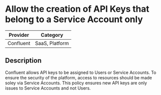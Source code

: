 # Allow the creation of API Keys that belong to a Service Account only

| Provider  | Category       |
|-----------|----------------|
| Confluent | SaaS, Platform |

## Description

Confluent allows API keys to be assigned to Users or Service Accounts. To
ensure the security of the platform, access to resources should be made soley
via Service Accounts. This policy ensures new API keys are only issues to
Service Accounts and not Users.
